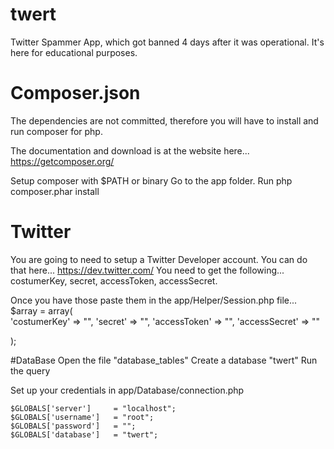 # twert
Twitter Spammer App, which got banned 4 days after it was operational.  It's here for educational purposes.


# Composer.json
The dependencies are not committed, therefore you will have to install and run composer for php.

The documentation and download is at the website here...  https://getcomposer.org/

Setup composer with $PATH or binary
Go to the app folder.
Run php composer.phar install 

# Twitter
You are going to need to setup a Twitter Developer account.
You can do that here...  https://dev.twitter.com/
You need to get the following... costumerKey, secret, accessToken, accessSecret.

Once you have those paste them in the app/Helper/Session.php file...
	$array = array(			 
	'costumerKey'  	=> "",
	'secret' 		=> "",
	'accessToken'   => "",
	'accessSecret'  => ""

);

#DataBase
Open the file "database_tables"
Create a database "twert"
Run the query

Set up your credentials in app/Database/connection.php

	$GLOBALS['server'] 	   = "localhost";
	$GLOBALS['username']   = "root";
	$GLOBALS['password']   = "";
	$GLOBALS['database']   = "twert";